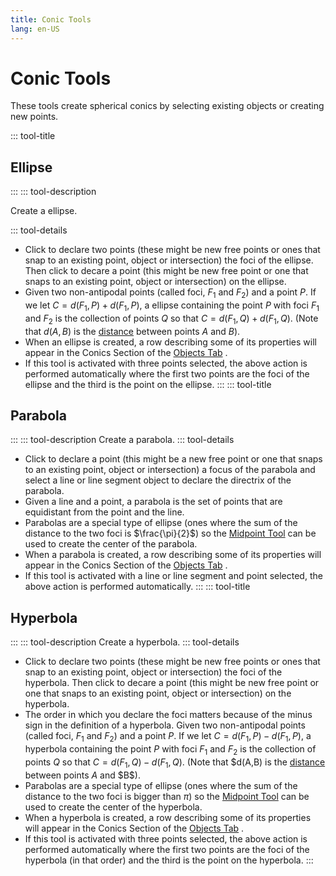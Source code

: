 ```yaml
---
title: Conic Tools
lang: en-US
---
```


# Conic Tools

These tools create spherical conics by selecting existing objects or creating new points.

::: tool-title

## Ellipse <icon-base notInline iconName="ellipse" />

:::
::: tool-description

Create a ellipse.

::: tool-details

- Click to declare two points (these might be new free points or ones that snap to an existing point, object or intersection) the foci of the ellipse. Then click to decare a point (this might be new free point or one that snaps to an existing point, object or intersection) on the ellipse.
- Given two non-antipodal points (called foci, $F_1$ and $F_2$) and a point $P$. If we let $C = d(F_1,P) +d(F_1,P)$, a ellipse containing the point $P$ with foci $F_1$ and $F_2$ is the collection of points $Q$ so that $C = d(F_1,Q)+ d(F_1,Q)$. (Note that $d(A,B)$ is the [distance](/tools/measurement#distance) between points $A$ and $B$).
- When an ellipse is created, a row describing some of its properties will appear in the Conics Section of the [Objects Tab](/userguide/#objects-tab) <icon-base  iconName="objectsTab"> </icon-base>.
- If this tool is activated with three points selected, the above action is performed automatically where the first two points are the foci of the ellipse and the third is the point on the ellipse.
  :::
  ::: tool-title

## Parabola

:::
::: tool-description
Create a parabola.
::: tool-details

- Click to declare a point (this might be a new free point or one that snaps to an existing point, object or intersection) a focus of the parabola and select a line or line segment object to declare the directrix of the parabola.
- Given a line and a point, a parabola is the set of points that are equidistant from the point and the line.
- Parabolas are a special type of ellipse (ones where the sum of the distance to the two foci is $\frac{\pi}{2}$) so the [Midpoint Tool](/tools/construction#midpoint) can be used to create the center of the parabola.
- When a parabola is created, a row describing some of its properties will appear in the Conics Section of the [Objects Tab](/userguide/#objects-tab) <icon-base  iconName="objectsTab"> </icon-base>.
- If this tool is activated with a line or line segment and point selected, the above action is performed automatically.
  :::
  ::: tool-title

## Hyperbola

:::
::: tool-description
Create a hyperbola.
::: tool-details

- Click to declare two points (these might be new free points or ones that snap to an existing point, object or intersection) the foci of the hyperbola. Then click to decare a point (this might be new free point or one that snaps to an existing point, object or intersection) on the hyperbola.
- The order in which you declare the foci matters because of the minus sign in the definition of a hyperbola. Given two non-antipodal points (called foci, $F_1$ and $F_2$) and a point $P$. If we let $C = d(F_1,P) - d(F_1,P)$, a hyperbola containing the point $P$ with foci $F_1$ and $F_2$ is the collection of points $Q$ so that $C = d(F_1,Q) - d(F_1,Q)$. (Note that $d(A,B) is the [distance](/tools/measurement#distance) between points $A$ and $B\$).
- Parabolas are a special type of ellipse (ones where the sum of the distance to the two foci is bigger than $\pi$) so the [Midpoint Tool](/tools/construction#midpoint) can be used to create the center of the hyperbola.
- When a hyperbola is created, a row describing some of its properties will appear in the Conics Section of the [Objects Tab](/userguide/#objects-tab) <icon-base  iconName="objectsTab"> </icon-base>.
- If this tool is activated with three points selected, the above action is performed automatically where the first two points are the foci of the hyperbola (in that order) and the third is the point on the hyperbola.
  :::
